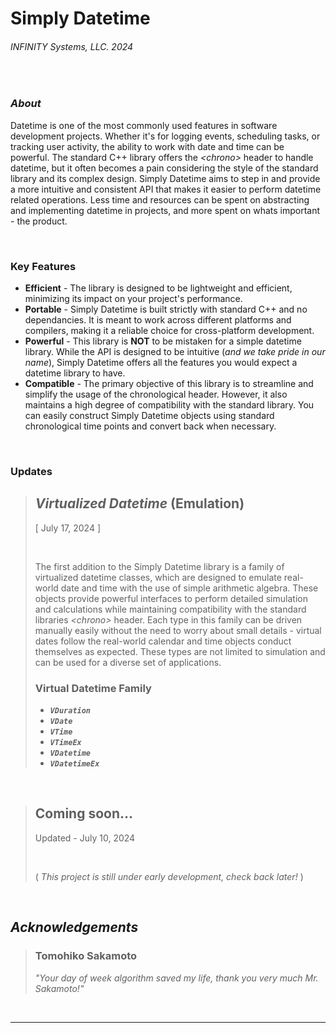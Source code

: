 # Simply Datetime
###### INFINITY Systems, LLC. 2024

<br/>

### ***About***
Datetime is one of the most commonly used features in software development projects. Whether it's for logging events, scheduling tasks, or tracking user activity, the ability to work with date and time can be powerful. The standard C++ library offers the *\<chrono>* header to handle datetime, but it often becomes a pain considering the style of the standard library and its complex design. Simply Datetime aims to step in and provide a more intuitive and consistent API that makes it easier to perform datetime related operations. Less time and resources can be spent on abstracting and implementing datetime in projects, and more spent on whats important - the product.

<br/>

### **Key Features**
- **Efficient** - The library is designed to be lightweight and efficient, minimizing its impact on your project's performance.
- **Portable** - Simply Datetime is built strictly with standard C++ and no dependancies. It is meant to work across different platforms and compilers, making it a reliable choice for cross-platform development.
- **Powerful** - This library is **NOT** to be mistaken for a simple datetime library. While the API is designed to be intuitive (*and we take pride in our name*), Simply Datetime offers all the features you would expect a datetime library to have.
- **Compatible** - The primary objective of this library is to streamline and simplify the usage of the chronological header. However, it also maintains a high degree of compatibility with the standard library. You can easily construct Simply Datetime objects using standard chronological time points and convert back when necessary.

<br/>

### **Updates**
> ## *Virtualized Datetime* (Emulation)
> [ July 17, 2024 ]
> 
> <br/>
>
> The first addition to the Simply Datetime library is a family of virtualized datetime classes, which are designed to emulate real-world date and time with the use of simple arithmetic algebra. These objects provide powerful interfaces to perform detailed simulation and calculations while maintaining compatibility with the standard libraries *\<chrono>* header. Each type in this family can be driven manually easily without the need to worry about small details - virtual dates follow the real-world calendar and time objects conduct themselves as expected. These types are not limited to simulation and can be used for a diverse set of applications.
> ### **Virtual Datetime Family**
> - ***`VDuration`***
> - ***`VDate`***
> - ***`VTime`***
> - ***`VTimeEx`***
> - ***`VDatetime`***
> - ***`VDatetimeEx`***

<br/>

> ## Coming soon...
> Updated - July 10, 2024
> 
> <br/>
>
> ( *This project is still under early development, check back later!* )

<br/>

## ***Acknowledgements***

> ### Tomohiko Sakamoto
> *"Your day of week algorithm saved my life, thank you very much Mr. Sakamoto!"*

<br/>

---
